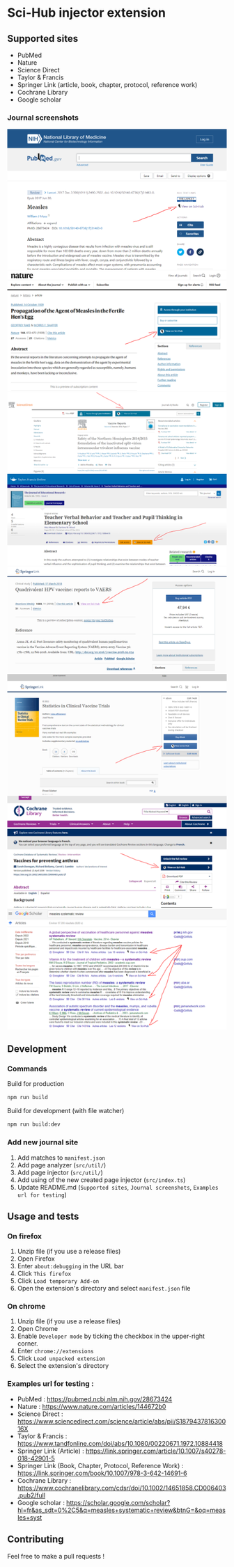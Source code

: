 # Sci-Hub injector extension

## Supported sites

- PubMed
- Nature
- Science Direct
- Taylor & Francis
- Springer Link (article, book, chapter, protocol, reference work)
- Cochrane Library
- Google scholar

### Journal screenshots

![Pubmed journal with added Sci-Hub button](resources/journal-screenshots/pubmed.PNG)
![Nature journal with added Sci-Hub button](resources/journal-screenshots/nature.PNG)
![Science direct journal with added Sci-Hub button](resources/journal-screenshots/science-direct.PNG)
![Taylor & Francis journal with added Sci-Hub button](resources/journal-screenshots/tandfonline.PNG)
![Springer Link (article) journal with added Sci-Hub button](resources/journal-screenshots/springer-link-article.PNG)
![Springer Link (book, chapter, protocol, reference work) journal with added Sci-Hub button](resources/journal-screenshots/springer-link-general.PNG)
![Cochrane Library](resources/journal-screenshots/cochrane-library.PNG)
![Google scholar](resources/journal-screenshots/google-scholar.PNG)

## Development

### Commands

Build for production

```bash
npm run build
```

Build for development (with file watcher)

```bash
npm run build:dev
```

### Add new journal site

1. Add matches to `manifest.json`
2. Add page analyzer (`src/util/`)
3. Add page injector (`src/util/`)
4. Add using of the new created page injector (`src/index.ts`)
5. Update README.md (`Supported sites`, `Journal screenshots`, `Examples url for testing`)

## Usage and tests

### On firefox

1. Unzip file (if you use a release files)
2. Open Firefox
3. Enter `about:debugging` in the URL bar
4. Click `This firefox`
5. Click `Load temporary Add-on`
6. Open the extension's directory and select `manifest.json` file

### On chrome

1. Unzip file (if you use a release files)
2. Open Chrome
3. Enable `Developer mode` by ticking the checkbox in the upper-right corner.
4. Enter `chrome://extensions`
5. Click `Load unpacked extension`
6. Select the extension's directory

### Examples url for testing :

- PubMed : https://pubmed.ncbi.nlm.nih.gov/28673424
- Nature : https://www.nature.com/articles/144672b0
- Science Direct : https://www.sciencedirect.com/science/article/abs/pii/S187943781630016X
- Taylor & Francis : https://www.tandfonline.com/doi/abs/10.1080/00220671.1972.10884418
- Springer Link (Article) : https://link.springer.com/article/10.1007/s40278-018-42901-5
- Springer Link (Book, Chapter, Protocol, Reference Work) : https://link.springer.com/book/10.1007/978-3-642-14691-6
- Cochrane Library : https://www.cochranelibrary.com/cdsr/doi/10.1002/14651858.CD006403.pub2/full
- Google scholar : https://scholar.google.com/scholar?hl=fr&as_sdt=0%2C5&q=measles+systematic+review&btnG=&oq=measles+syst

## Contributing

Feel free to make a pull requests !
